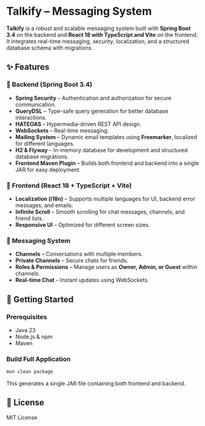 # Talkify – Messaging System

**Talkify** is a robust and scalable messaging system built with **Spring Boot 3.4** on the backend and **React 18 with TypeScript and Vite** on the frontend. It integrates real-time messaging, security, localization, and a structured database schema with migrations.

## ✨ Features

### 📌 Backend (Spring Boot 3.4)
- **Spring Security** – Authentication and authorization for secure communication.  
- **QueryDSL** – Type-safe query generation for better database interactions.  
- **HATEOAS** – Hypermedia-driven REST API design.  
- **WebSockets** – Real-time messaging.  
- **Mailing System** – Dynamic email templates using **Freemarker**, localized for different languages.  
- **H2 & Flyway** – In-memory database for development and structured database migrations.  
- **Frontend Maven Plugin** – Builds both frontend and backend into a single JAR for easy deployment.  

### 🎨 Frontend (React 18 + TypeScript + Vite)
- **Localization (i18n)** – Supports multiple languages for UI, backend error messages, and emails.  
- **Infinite Scroll** – Smooth scrolling for chat messages, channels, and friend lists.  
- **Responsive UI** – Optimized for different screen sizes.  

### 💬 Messaging System
- **Channels** – Conversations with multiple members.  
- **Private Channels** – Secure chats for friends.  
- **Roles & Permissions** – Manage users as **Owner, Admin, or Guest** within channels.  
- **Real-time Chat** – Instant updates using WebSockets.  

## 🚀 Getting Started

### Prerequisites
- Java 23  
- Node.js & npm  
- Maven  

### Build Full Application
```sh
mvn clean package
```
This generates a single JAR file containing both frontend and backend.  

## 📜 License
MIT License  
